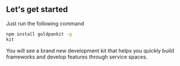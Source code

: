 ## Let's get started
Just run the following command
```bash
npm install goldpankit -g
kit
``` 
You will see a brand new development kit that helps you quickly build frameworks and develop features through service spaces.
